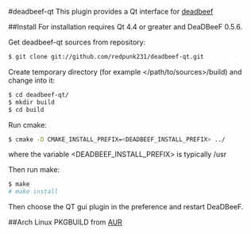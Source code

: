 #deadbeef-qt
This plugin provides a Qt interface for [deadbeef](http://deadbeef.sourceforge.net/)

##Install
For installation requires Qt 4.4 or greater and DeaDBeeF 0.5.6.

Get deadbeef-qt sources from repository:
```bash
$ git clone git://github.com/redpunk231/deadbeef-qt.git
```
Create temporary directory (for example </path/to/sources>/build) and change into it:
```bash
$ cd deadbeef-qt/
$ mkdir build
$ cd build
```
Run cmake:
```bash
$ cmake -D CMAKE_INSTALL_PREFIX=<DEADBEEF_INSTALL_PREFIX> ../
```
where the variable \<DEADBEEF_INSTALL_PREFIX\> is typically /usr

Then run make:
```bash
$ make
# make install
```
Then choose the QT gui plugin in the preference and restart DeaDBeeF.

##Arch Linux
PKGBUILD from [AUR](https://aur.archlinux.org/packages/deadbeef-qt/)
